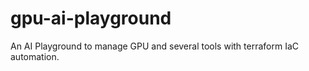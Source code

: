 # gpu-ai-playground
An AI Playground to manage GPU and several tools with terraform IaC automation.

